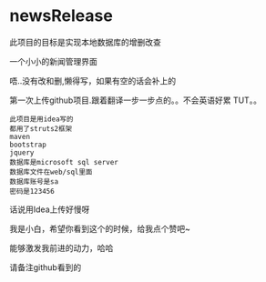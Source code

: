 # newsRelease
此项目的目标是实现本地数据库的增删改查

一个小小的新闻管理界面

唔..没有改和删,懒得写，如果有空的话会补上的

第一次上传github项目.跟着翻译一步一步点的。。不会英语好累 TUT。。

    此项目是用idea写的
    都用了struts2框架  
    maven 
    bootstrap
    jquery
    数据库是microsoft sql server
    数据库文件在web/sql里面
    数据库账号是sa
    密码是123456
    
话说用Idea上传好慢呀

我是小白，希望你看到这个的时候，给我点个赞吧~

能够激发我前进的动力，哈哈
  
  请备注github看到的
 
  
